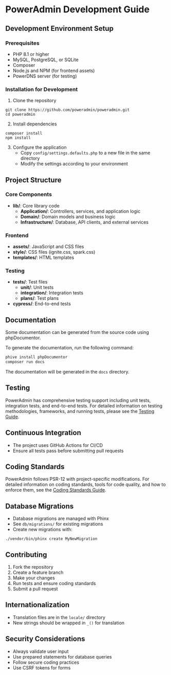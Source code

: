 # PowerAdmin Development Guide

## Development Environment Setup

### Prerequisites
- PHP 8.1 or higher
- MySQL, PostgreSQL, or SQLite
- Composer
- Node.js and NPM (for frontend assets)
- PowerDNS server (for testing)

### Installation for Development
1. Clone the repository
```
git clone https://github.com/poweradmin/poweradmin.git
cd poweradmin
```

2. Install dependencies
```
composer install
npm install
```

3. Configure the application
   - Copy `config/settings.defaults.php` to a new file in the same directory
   - Modify the settings according to your environment

## Project Structure

### Core Components
- **lib/**: Core library code
  - **Application/**: Controllers, services, and application logic
  - **Domain/**: Domain models and business logic
  - **Infrastructure/**: Database, API clients, and external services

### Frontend
- **assets/**: JavaScript and CSS files
- **style/**: CSS files (ignite.css, spark.css)
- **templates/**: HTML templates

### Testing
- **tests/**: Test files
  - **unit/**: Unit tests
  - **integration/**: Integration tests
  - **plans/**: Test plans
- **cypress/**: End-to-end tests

## Documentation

Some documentation can be generated from the source code using phpDocumentor.

To generate the documentation, run the following command:

```bash
phive install phpDocumentor
composer run docs
```

The documentation will be generated in the `docs` directory.

## Testing

PowerAdmin has comprehensive testing support including unit tests, integration tests, and end-to-end tests. For detailed information on testing methodologies, frameworks, and running tests, please see the [Testing Guide](testing.md).

## Continuous Integration
- The project uses GitHub Actions for CI/CD
- Ensure all tests pass before submitting pull requests

## Coding Standards
PowerAdmin follows PSR-12 with project-specific modifications. For detailed information on coding standards, tools for code quality, and how to enforce them, see the [Coding Standards Guide](coding-standards.md).

## Database Migrations
- Database migrations are managed with Phinx
- See `db/migrations/` for existing migrations
- Create new migrations with:
```
./vendor/bin/phinx create MyNewMigration
```

## Contributing
1. Fork the repository
2. Create a feature branch
3. Make your changes
4. Run tests and ensure coding standards
5. Submit a pull request

## Internationalization
- Translation files are in the `locale/` directory
- New strings should be wrapped in `_()` for translation

## Security Considerations
- Always validate user input
- Use prepared statements for database queries
- Follow secure coding practices
- Use CSRF tokens for forms